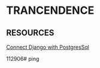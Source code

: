 # TRANCENDENCE


## RESOURCES
[Connect Django with PostgresSql](ttps://github.com/docker/awesome-compose/blob/master/official-documentation-samples/django/README.md)


112906# ping
